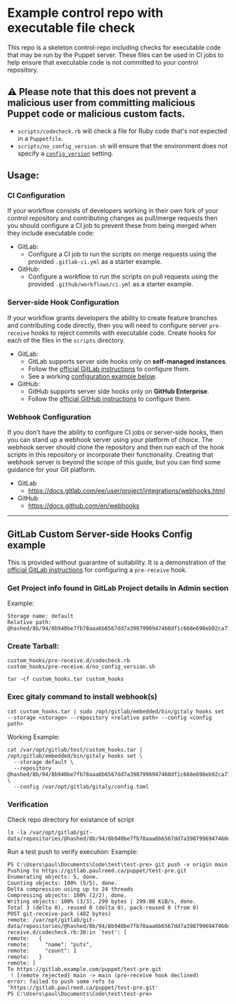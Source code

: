 # Example control repo with executable file check

This repo is a skeleton control-repo including checks for executable code that may be run
by the Puppet server. These files can be used in CI jobs to help ensure that executable code
is not committed to your control repository. 

## ⚠️ Please note that this does not prevent a malicious user from committing malicious Puppet code or malicious custom facts.

- `scripts/codecheck.rb` will check a file for Ruby code that's not expected in a `Puppetfile`.
- `scripts/no_config_version.sh` will ensure that the environment does not specify a [`config_version`](https://www.puppet.com/docs/puppet/latest/config_file_environment.html) setting.


## Usage:

### CI Configuration

If your workflow consists of developers working in their own fork of your control repository and contributing
changes as pull/merge requests then you should configure a CI job to prevent these from being merged when they
include executable code:

- GitLab:
  - Configure a CI job to run the scripts on merge requests using the provided `.gitlab-ci.yml` as a starter example.
- GitHub:
  - Configure a workflow to run the scripts on pull requests using the provided `.github/workflows/ci.yml` as a starter example.

### Server-side Hook Configuration

If your workflow grants developers the ability to create feature branches and contributing code directly,
then you will need to configure server `pre-receive` hooks to reject commits with executable code. Create
hooks for each of the files in the `scripts` directory.

- GitLab:
  - GitLab supports server side hooks only on **self-managed instances**.
  - Follow the [official GitLab instructions](https://docs.gitlab.com/ee/administration/server_hooks.html) to configure them.
  - See a working [configuration example below](#gitlab-custom-server-side-hooks-config-example).
- GitHub:
  - GitHub supports server side hooks only on **GitHub Enterprise**.
  - Follow the [official GitHub instructions](https://docs.github.com/en/enterprise-server@3.12/admin/policies/enforcing-policy-with-pre-receive-hooks/managing-pre-receive-hooks-on-your-instance#creating-pre-receive-hooks) to configure them.

### Webhook Configuration

If you don't have the ability to configure CI jobs or server-side hooks, then you can stand up a webhook
server using your platform of choice. The webhook server should clone the repository and then run each of
the hook scripts in this repository or incorporate their functionality. Creating that webhook server is
beyond the scope of this guide, but you can find some guidance for your Git platform.

- GitLab
  - https://docs.gitlab.com/ee/user/project/integrations/webhooks.html
- GitHub
  - https://docs.github.com/en/webhooks
 
-------

## GitLab Custom Server-side Hooks Config example

This is provided without guarantee of suitability. It is a demonstration of the
[official GitLab instructions](https://docs.gitlab.com/ee/administration/server_hooks.html)
for configuring a `pre-receive` hook.

### Get Project info found in GitLab Project details in Admin section
Example:
```
Storage name: default
Relative path: @hashed/8b/94/8b940be7fb78aaa6b6567dd7a3987996947460df1c668e698eb92ca77e425349.git
```

### Create Tarball:
```
custom_hooks/pre-receive.d/codecheck.rb
custom_hooks/pre-receive.d/no_config_version.sh

tar -cf custom_hooks.tar custom_hooks
```

### Exec gitaly command to install webhook(s)
```
cat custom_hooks.tar | sudo /opt/gitlab/embedded/bin/gitaly hooks set --storage <storage> --repository <relative path> --config <config path>
```
Working Example:
```
cat /var/opt/gitlab/test/custom_hooks.tar | /opt/gitlab/embedded/bin/gitaly hooks set \
  --storage default \
  --repository @hashed/8b/94/8b940be7fb78aaa6b6567dd7a3987996947460df1c668e698eb92ca77e425349.git \
  --config /var/opt/gitlab/gitaly/config.toml
```

### Verification 

Check repo directory for existance of script
```
ls -la /var/opt/gitlab/git-data/repositories/@hashed/8b/94/8b940be7fb78aaa6b6567dd7a3987996947460df1c668e698eb92ca77e425349.git/custom_hooks
```

Run a test push to verify execution: 
Example:
```
PS C:\Users\paul\Documents\Code\test\test-pre> git push -v origin main
Pushing to https://gitlab.paulreed.ca/puppet/test-pre.git
Enumerating objects: 5, done.
Counting objects: 100% (5/5), done.
Delta compression using up to 24 threads
Compressing objects: 100% (2/2), done.
Writing objects: 100% (3/3), 299 bytes | 299.00 KiB/s, done.
Total 3 (delta 0), reused 0 (delta 0), pack-reused 0 (from 0)
POST git-receive-pack (482 bytes)
remote: /var/opt/gitlab/git-data/repositories/@hashed/8b/94/8b940be7fb78aaa6b6567dd7a3987996947460df1c668e698eb92ca77e425349.git/custom_hooks/pre-receive.d/codecheck.rb:38:in `test': [
remote:   {
remote:     "name": "puts",
remote:     "count": 1
remote:   }
remote: ]
To https://gitlab.example.com/puppet/test-pre.git
 ! [remote rejected] main -> main (pre-receive hook declined)
error: failed to push some refs to 'https://gitlab.paulreed.ca/puppet/test-pre.git'
PS C:\Users\paul\Documents\Code\test\test-pre>

```



